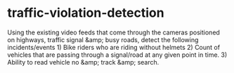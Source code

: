 # traffic-violation-detection
Using the existing video feeds that come through the cameras positioned on highways, traffic signal &amp;amp; busy roads, detect the following incidents/events 1) Bike riders who are riding without helmets 2) Count of vehicles that are passing through a signal/road at any given point in time. 3) Ability to read vehicle no &amp;amp; track &amp;amp; search.
